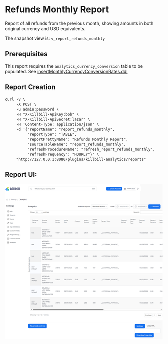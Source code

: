 # Refunds Monthly Report

Report of all refunds from the previous month, showing amounts in both original currency and USD equivalents.

The snapshot view is: `v_report_refunds_monthly`

## Prerequisites

This report requires the `analytics_currency_conversion` table to be populated. See [insertMonthlyCurrencyConversionRates.ddl](../utils/insertMonthlyCurrencyConversionRates.ddl)

## Report Creation

```
curl -v \
     -X POST \
     -u admin:password \
     -H "X-Killbill-ApiKey:bob" \
     -H "X-Killbill-ApiSecret:lazar" \
     -H 'Content-Type: application/json' \
     -d '{"reportName": "report_refunds_monthly",
          "reportType": "TABLE",
          "reportPrettyName": "Refunds Monthly Report",
          "sourceTableName": "report_refunds_monthly",
          "refreshProcedureName": "refresh_report_refunds_monthly",
          "refreshFrequency": "HOURLY"}' \
     "http://127.0.0.1:8080/plugins/killbill-analytics/reports"
```

## Report UI:

![refunds-monthly.png](refunds-monthly.png)
